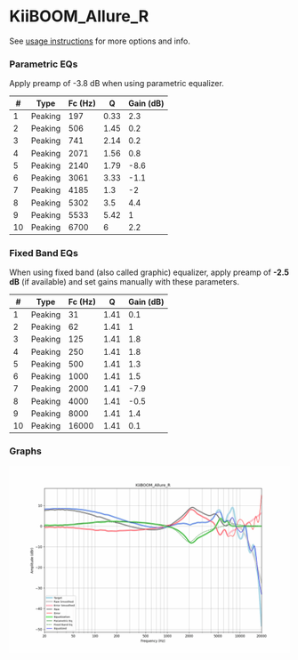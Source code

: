 # KiiBOOM_Allure_R
See [usage instructions](https://github.com/jaakkopasanen/AutoEq#usage) for more options and info.

### Parametric EQs
Apply preamp of -3.8 dB when using parametric equalizer.

|   # | Type    |   Fc (Hz) |    Q |   Gain (dB) |
|-----|---------|-----------|------|-------------|
|   1 | Peaking |       197 | 0.33 |         2.3 |
|   2 | Peaking |       506 | 1.45 |         0.2 |
|   3 | Peaking |       741 | 2.14 |         0.2 |
|   4 | Peaking |      2071 | 1.56 |         0.8 |
|   5 | Peaking |      2140 | 1.79 |        -8.6 |
|   6 | Peaking |      3061 | 3.33 |        -1.1 |
|   7 | Peaking |      4185 | 1.3  |        -2   |
|   8 | Peaking |      5302 | 3.5  |         4.4 |
|   9 | Peaking |      5533 | 5.42 |         1   |
|  10 | Peaking |      6700 | 6    |         2.2 |

### Fixed Band EQs
When using fixed band (also called graphic) equalizer, apply preamp of **-2.5 dB** (if available) and set gains manually with these parameters.

|   # | Type    |   Fc (Hz) |    Q |   Gain (dB) |
|-----|---------|-----------|------|-------------|
|   1 | Peaking |        31 | 1.41 |         0.1 |
|   2 | Peaking |        62 | 1.41 |         1   |
|   3 | Peaking |       125 | 1.41 |         1.8 |
|   4 | Peaking |       250 | 1.41 |         1.8 |
|   5 | Peaking |       500 | 1.41 |         1.3 |
|   6 | Peaking |      1000 | 1.41 |         1.5 |
|   7 | Peaking |      2000 | 1.41 |        -7.9 |
|   8 | Peaking |      4000 | 1.41 |        -0.5 |
|   9 | Peaking |      8000 | 1.41 |         1.4 |
|  10 | Peaking |     16000 | 1.41 |         0.1 |

### Graphs
![](./KiiBOOM_Allure_R.png)
